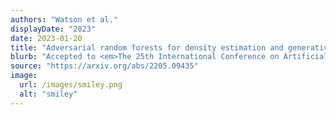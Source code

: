 ```yaml
---
authors: "Watson et al."
displayDate: "2023"
date: 2023-01-20
title: "Adversarial random forests for density estimation and generative modeling"
blurb: "Accepted to <em>The 25th International Conference on Artificial Intelligence and Statistics</em>."
source: "https://arxiv.org/abs/2205.09435"
image:
  url: /images/smiley.png
  alt: "smiley"
---
```

